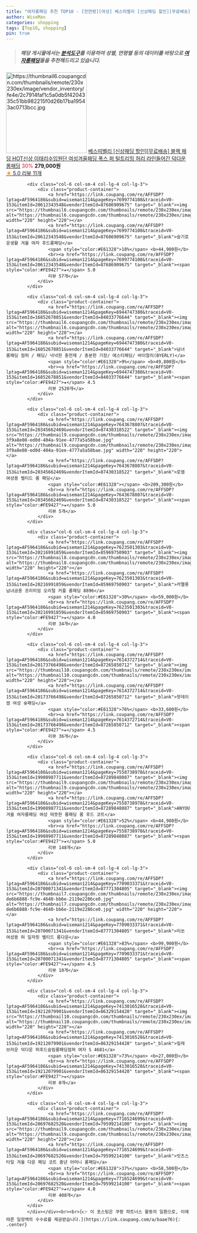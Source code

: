 ```yaml
---
title: "여자롱패딩 추천 TOP10 - [전연령][여성] 베스띠벨리 [신상패딩 할인][무료배송] 블랙 패딩 HOT신상 이태리수입원단 여성겨울패딩 폭스 퍼 털트리밍 허리 라인들어간 덕"
author: WiseMan
categories: shopping
tags: [Top10, shopping]
pin: true
---
```


> ##### 해당 게시물에서는 [**분석도구**](https://itemscout.io/)를 이용하여 **성별**, **연령별** 등의 데이터를 바탕으로 [**여자롱패딩**](https://link.coupang.com/a/baae76)들을 추천해드리고 있습니다.
<div class="container"><div class="row">
            <div class="col-6 col-sm-4 col-lg-4 col-lg-3">
                <div class="product-container">
                    <a href="https://link.coupang.com/re/AFFSDP?lptag=AF5964186&subid=wiseman1214&pageKey=330720182&traceid=V0-153&itemId=1056934703&vendorItemId=5530524552" target="_blank"><img src="https://thumbnail6.coupangcdn.com/thumbnails/remote/230x230ex/image/vendor_inventory/fe4e/2c7914faf1c5a0db5f4204335c51bb982215f0d26b17ba19543ac0713bcc.jpg" alt="https://thumbnail6.coupangcdn.com/thumbnails/remote/230x230ex/image/vendor_inventory/fe4e/2c7914faf1c5a0db5f4204335c51bb982215f0d26b17ba19543ac0713bcc.jpg" width="220" height="220"></a>
                    <a href="https://link.coupang.com/re/AFFSDP?lptag=AF5964186&subid=wiseman1214&pageKey=330720182&traceid=V0-153&itemId=1056934703&vendorItemId=5530524552" target="_blank">베스띠벨리 [신상패딩 할인][무료배송] 블랙 패딩 HOT신상 이태리수입원단 여성겨울패딩 폭스 퍼 털트리밍 허리 라인들어간 덕다운 롱패딩</a>
                    <span style="color:#E61328">30%</span> <b>279,000원</b>
                    <br><a href="https://link.coupang.com/re/AFFSDP?lptag=AF5964186&subid=wiseman1214&pageKey=330720182&traceid=V0-153&itemId=1056934703&vendorItemId=5530524552" target="_blank"><span style="color:#FE9427">★</span> 5.0
                    리뷰 11개</a>
                </div>
            </div>
            
            <div class="col-6 col-sm-4 col-lg-4 col-lg-3">
                <div class="product-container">
                    <a href="https://link.coupang.com/re/AFFSDP?lptag=AF5964186&subid=wiseman1214&pageKey=7699774108&traceid=V0-153&itemId=20612343548&vendorItemId=87686909675" target="_blank"><img src="https://thumbnail6.coupangcdn.com/thumbnails/remote/230x230ex/image/vendor_inventory/7fa9/593614d49ee3619826e87bf36ef4c349e70a566174d183fb0c1fc06a0135.jpg" alt="https://thumbnail6.coupangcdn.com/thumbnails/remote/230x230ex/image/vendor_inventory/7fa9/593614d49ee3619826e87bf36ef4c349e70a566174d183fb0c1fc06a0135.jpg" width="220" height="220"></a>
                    <a href="https://link.coupang.com/re/AFFSDP?lptag=AF5964186&subid=wiseman1214&pageKey=7699774108&traceid=V0-153&itemId=20612343548&vendorItemId=87686909675" target="_blank">슬기로운생활 겨울 여자 후드롱패딩</a>
                    <span style="color:#E61328">18%</span> <b>44,900원</b>
                    <br><a href="https://link.coupang.com/re/AFFSDP?lptag=AF5964186&subid=wiseman1214&pageKey=7699774108&traceid=V0-153&itemId=20612343548&vendorItemId=87686909675" target="_blank"><span style="color:#FE9427">★</span> 5.0
                    리뷰 57개</a>
                </div>
            </div>
            
            <div class="col-6 col-sm-4 col-lg-4 col-lg-3">
                <div class="product-container">
                    <a href="https://link.coupang.com/re/AFFSDP?lptag=AF5964186&subid=wiseman1214&pageKey=6944747380&traceid=V0-153&itemId=16852678851&vendorItemId=84033776644" target="_blank"><img src="https://thumbnail6.coupangcdn.com/thumbnails/remote/230x230ex/image/vendor_inventory/0065/33d3915bbfb071b01de0f60d4771e1324d8bd15a63d1a54a5aecec7fdd02.jpg" alt="https://thumbnail6.coupangcdn.com/thumbnails/remote/230x230ex/image/vendor_inventory/0065/33d3915bbfb071b01de0f60d4771e1324d8bd15a63d1a54a5aecec7fdd02.jpg" width="220" height="220"></a>
                    <a href="https://link.coupang.com/re/AFFSDP?lptag=AF5964186&subid=wiseman1214&pageKey=6944747380&traceid=V0-153&itemId=16852678851&vendorItemId=84033776644" target="_blank">남녀 롱패딩 점퍼 / 패딩/ 넉넉한 충전재 / 충분한 기장/ 에스티패딩/ 바이얼리(BYERLY)</a>
                    <span style="color:#E61328">9%</span> <b>49,800원</b>
                    <br><a href="https://link.coupang.com/re/AFFSDP?lptag=AF5964186&subid=wiseman1214&pageKey=6944747380&traceid=V0-153&itemId=16852678851&vendorItemId=84033776644" target="_blank"><span style="color:#FE9427">★</span> 4.5
                    리뷰 2520개</a>
                </div>
            </div>
            
            <div class="col-6 col-sm-4 col-lg-4 col-lg-3">
                <div class="product-container">
                    <a href="https://link.coupang.com/re/AFFSDP?lptag=AF5964186&subid=wiseman1214&pageKey=7643678807&traceid=V0-153&itemId=20345662469&vendorItemId=87430318522" target="_blank"><img src="https://thumbnail9.coupangcdn.com/thumbnails/remote/230x230ex/image/retail/images/8934420444708727-3f9a8e08-ed0d-404a-91ee-4777a5a58bae.jpg" alt="https://thumbnail9.coupangcdn.com/thumbnails/remote/230x230ex/image/retail/images/8934420444708727-3f9a8e08-ed0d-404a-91ee-4777a5a58bae.jpg" width="220" height="220"></a>
                    <a href="https://link.coupang.com/re/AFFSDP?lptag=AF5964186&subid=wiseman1214&pageKey=7643678807&traceid=V0-153&itemId=20345662469&vendorItemId=87430318522" target="_blank">로엠 여성용 벨티드 롱 패딩</a>
                    <span style="color:#E61328"></span> <b>209,300원</b>
                    <br><a href="https://link.coupang.com/re/AFFSDP?lptag=AF5964186&subid=wiseman1214&pageKey=7643678807&traceid=V0-153&itemId=20345662469&vendorItemId=87430318522" target="_blank"><span style="color:#FE9427">★</span> 5.0
                    리뷰 5개</a>
                </div>
            </div>
            
            <div class="col-6 col-sm-4 col-lg-4 col-lg-3">
                <div class="product-container">
                    <a href="https://link.coupang.com/re/AFFSDP?lptag=AF5964186&subid=wiseman1214&pageKey=7623501303&traceid=V0-153&itemId=20216991859&vendorItemId=85969750903" target="_blank"><img src="https://thumbnail8.coupangcdn.com/thumbnails/remote/230x230ex/image/vendor_inventory/d01a/e557704ac5f180dc092c49a7f086745176792c1731ed4f36412d76618f21.jpg" alt="https://thumbnail8.coupangcdn.com/thumbnails/remote/230x230ex/image/vendor_inventory/d01a/e557704ac5f180dc092c49a7f086745176792c1731ed4f36412d76618f21.jpg" width="220" height="220"></a>
                    <a href="https://link.coupang.com/re/AFFSDP?lptag=AF5964186&subid=wiseman1214&pageKey=7623501303&traceid=V0-153&itemId=20216991859&vendorItemId=85969750903" target="_blank">카멜롯 남녀공용 프리미엄 오리털 커플 롱패딩 8896</a>
                    <span style="color:#E61328">30%</span> <b>59,000원</b>
                    <br><a href="https://link.coupang.com/re/AFFSDP?lptag=AF5964186&subid=wiseman1214&pageKey=7623501303&traceid=V0-153&itemId=20216991859&vendorItemId=85969750903" target="_blank"><span style="color:#FE9427">★</span> 4.0
                    리뷰 34개</a>
                </div>
            </div>
            
            <div class="col-6 col-sm-4 col-lg-4 col-lg-3">
                <div class="product-container">
                    <a href="https://link.coupang.com/re/AFFSDP?lptag=AF5964186&subid=wiseman1214&pageKey=7614372714&traceid=V0-153&itemId=20173766498&vendorItemId=87265850712" target="_blank"><img src="https://thumbnail10.coupangcdn.com/thumbnails/remote/230x230ex/image/vendor_inventory/c37a/99506ef42428ced93f6ab57f23be09eaea8c9db5368d705c235f5dfd3067.jpg" alt="https://thumbnail10.coupangcdn.com/thumbnails/remote/230x230ex/image/vendor_inventory/c37a/99506ef42428ced93f6ab57f23be09eaea8c9db5368d705c235f5dfd3067.jpg" width="220" height="220"></a>
                    <a href="https://link.coupang.com/re/AFFSDP?lptag=AF5964186&subid=wiseman1214&pageKey=7614372714&traceid=V0-153&itemId=20173766498&vendorItemId=87265850712" target="_blank">핫데이썸 여성 숏패딩</a>
                    <span style="color:#E61328">76%</span> <b>33,600원</b>
                    <br><a href="https://link.coupang.com/re/AFFSDP?lptag=AF5964186&subid=wiseman1214&pageKey=7614372714&traceid=V0-153&itemId=20173766498&vendorItemId=87265850712" target="_blank"><span style="color:#FE9427">★</span> 4.5
                    리뷰 36개</a>
                </div>
            </div>
            
            <div class="col-6 col-sm-4 col-lg-4 col-lg-3">
                <div class="product-container">
                    <a href="https://link.coupang.com/re/AFFSDP?lptag=AF5964186&subid=wiseman1214&pageKey=7558738978&traceid=V0-153&itemId=19908987711&vendorItemId=87289848087" target="_blank"><img src="https://thumbnail9.coupangcdn.com/thumbnails/remote/230x230ex/image/vendor_inventory/c0dc/730836c094c5d42161a2af9ea8f60688d7dd129d974394a805656160d0ab.jpg" alt="https://thumbnail9.coupangcdn.com/thumbnails/remote/230x230ex/image/vendor_inventory/c0dc/730836c094c5d42161a2af9ea8f60688d7dd129d974394a805656160d0ab.jpg" width="220" height="220"></a>
                    <a href="https://link.coupang.com/re/AFFSDP?lptag=AF5964186&subid=wiseman1214&pageKey=7558738978&traceid=V0-153&itemId=19908987711&vendorItemId=87289848087" target="_blank">ANYOU 겨울 여자롱패딩 여성 따뜻한 롱패딩 롱 후드 코트</a>
                    <span style="color:#E61328">52%</span> <b>44,980원</b>
                    <br><a href="https://link.coupang.com/re/AFFSDP?lptag=AF5964186&subid=wiseman1214&pageKey=7558738978&traceid=V0-153&itemId=19908987711&vendorItemId=87289848087" target="_blank"><span style="color:#FE9427">★</span> 5.0
                    리뷰 148개</a>
                </div>
            </div>
            
            <div class="col-6 col-sm-4 col-lg-4 col-lg-3">
                <div class="product-container">
                    <a href="https://link.coupang.com/re/AFFSDP?lptag=AF5964186&subid=wiseman1214&pageKey=7709033371&traceid=V0-153&itemId=20700071341&vendorItemId=87771304805" target="_blank"><img src="https://thumbnail7.coupangcdn.com/thumbnails/remote/230x230ex/image/retail/images/2432096086657040-de6b6888-fc9e-4640-bb6e-2119e2286ce0.jpg" alt="https://thumbnail7.coupangcdn.com/thumbnails/remote/230x230ex/image/retail/images/2432096086657040-de6b6888-fc9e-4640-bb6e-2119e2286ce0.jpg" width="220" height="220"></a>
                    <a href="https://link.coupang.com/re/AFFSDP?lptag=AF5964186&subid=wiseman1214&pageKey=7709033371&traceid=V0-153&itemId=20700071341&vendorItemId=87771304805" target="_blank">미쏘 여성용 퍼 일자핏 벨티드 롱다운</a>
                    <span style="color:#E61328">83%</span> <b>99,900원</b>
                    <br><a href="https://link.coupang.com/re/AFFSDP?lptag=AF5964186&subid=wiseman1214&pageKey=7709033371&traceid=V0-153&itemId=20700071341&vendorItemId=87771304805" target="_blank"><span style="color:#FE9427">★</span> 4.5
                    리뷰 10개</a>
                </div>
            </div>
            
            <div class="col-6 col-sm-4 col-lg-4 col-lg-3">
                <div class="product-container">
                    <a href="https://link.coupang.com/re/AFFSDP?lptag=AF5964186&subid=wiseman1214&pageKey=7413016528&traceid=V0-153&itemId=19212079901&vendorItemId=86329154420" target="_blank"><img src="https://thumbnail10.coupangcdn.com/thumbnails/remote/230x230ex/image/vendor_inventory/29b4/db61085e75424c69099924c87ffb74ff3bb548f644c8c271454bcf07c628.jpg" alt="https://thumbnail10.coupangcdn.com/thumbnails/remote/230x230ex/image/vendor_inventory/29b4/db61085e75424c69099924c87ffb74ff3bb548f644c8c271454bcf07c628.jpg" width="220" height="220"></a>
                    <a href="https://link.coupang.com/re/AFFSDP?lptag=AF5964186&subid=wiseman1214&pageKey=7413016528&traceid=V0-153&itemId=19212079901&vendorItemId=86329154420" target="_blank">밀레 브라운 덕다운 퍼후드슬림롱패딩점퍼 여자 S 4681</a>
                    <span style="color:#E61328">73%</span> <b>27,000원</b>
                    <br><a href="https://link.coupang.com/re/AFFSDP?lptag=AF5964186&subid=wiseman1214&pageKey=7413016528&traceid=V0-153&itemId=19212079901&vendorItemId=86329154420" target="_blank"><span style="color:#FE9427">★</span> 
                    리뷰 0개</a>
                </div>
            </div>
            
            <div class="col-6 col-sm-4 col-lg-4 col-lg-3">
                <div class="product-container">
                    <a href="https://link.coupang.com/re/AFFSDP?lptag=AF5964186&subid=wiseman1214&pageKey=7716524699&traceid=V0-153&itemId=20697682520&vendorItemId=79599214100" target="_blank"><img src="https://thumbnail9.coupangcdn.com/thumbnails/remote/230x230ex/image/vendor_inventory/9f84/71fe7ae87c9954ad7f5a88c66bfd92bae2f448efcc012dcb0b5064bc10ad.jpg" alt="https://thumbnail9.coupangcdn.com/thumbnails/remote/230x230ex/image/vendor_inventory/9f84/71fe7ae87c9954ad7f5a88c66bfd92bae2f448efcc012dcb0b5064bc10ad.jpg" width="220" height="220"></a>
                    <a href="https://link.coupang.com/re/AFFSDP?lptag=AF5964186&subid=wiseman1214&pageKey=7716524699&traceid=V0-153&itemId=20697682520&vendorItemId=79599214100" target="_blank">잇츠스타일 겨울 다운 패딩 코트 중년 어머니 롱패딩</a>
                    <span style="color:#E61328">37%</span> <b>58,500원</b>
                    <br><a href="https://link.coupang.com/re/AFFSDP?lptag=AF5964186&subid=wiseman1214&pageKey=7716524699&traceid=V0-153&itemId=20697682520&vendorItemId=79599214100" target="_blank"><span style="color:#FE9427">★</span> 4.0
                    리뷰 408개</a>
                </div>
            </div>
            </div></div><br><br>[👉 이 포스팅은 쿠팡 파트너스 활동의 일환으로, 이에 따른 일정액의 수수료를 제공받습니다.](https://link.coupang.com/a/baae76){: .center}